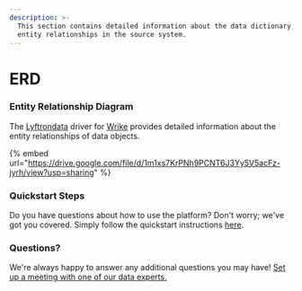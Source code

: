 ```yaml
---
description: >-
  This section contains detailed information about the data dictionary, and
  entity relationships in the source system.
---
```


# ERD

### Entity Relationship Diagram

The [Lyftrondata](https://www.lyftrondata.com/) driver for [Wrike](https://www.lyftrondata.com/integration/business-analytics/wrike//) provides detailed information about the entity relationships of data objects.

{% embed url="https://drive.google.com/file/d/1m1xs7KrPNh9PCNT6J3Yy5V5acFz-jyrh/view?usp=sharing" %}

### Quickstart Steps

Do you have questions about how to use the platform? Don't worry; we've got you covered. Simply follow the quickstart instructions [here](../README.md).

### Questions? <a href="#questions" id="questions"></a>

We're always happy to answer any additional questions you may have! [Set up a meeting with one of our data experts.](https://www.lyftrondata.com/book-a-meeting/)

